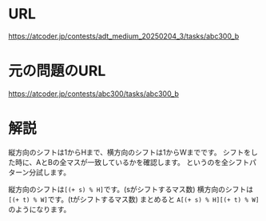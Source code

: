 # URL
https://atcoder.jp/contests/adt_medium_20250204_3/tasks/abc300_b

# 元の問題のURL
https://atcoder.jp/contests/abc300/tasks/abc300_b

# 解説
縦方向のシフトは1からHまで、横方向のシフトは1からWまでです。
シフトをした時に、AとBの全マスが一致しているかを確認します。
というのを全シフトパターン分試します。

縦方向のシフトは`[(+ s) % H]`です。(sがシフトするマス数)
横方向のシフトは`[(+ t) % W]`です。(tがシフトするマス数)
まとめると `A[(+ s) % H][(+ t) % W]` のようになります。

